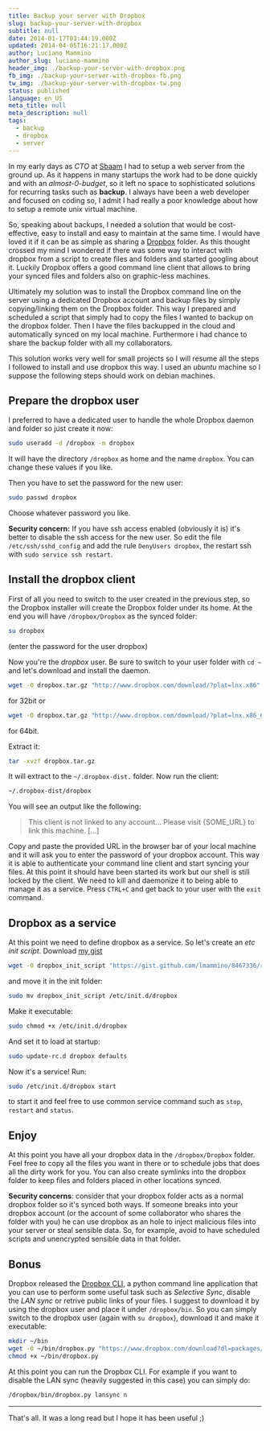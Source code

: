 ```yaml
---
title: Backup your server with Dropbox
slug: backup-your-server-with-dropbox
subtitle: null
date: 2014-01-17T03:44:19.000Z
updated: 2014-04-05T16:21:17.000Z
author: Luciano Mammino
author_slug: luciano-mammino
header_img: ./backup-your-server-with-dropbox.png
fb_img: ./backup-your-server-with-dropbox-fb.png
tw_img: ./backup-your-server-with-dropbox-tw.png
status: published
language: en_US
meta_title: null
meta_description: null
tags:
  - backup
  - dropbox
  - server
---
```


In my early days as _CTO_ at [Sbaam](http://sbaam.com) I had to setup a web server from the ground up. As it happens in many startups the work had to be done quickly and with an _almost-0-budget_, so it left no space to sophisticated solutions for recurring tasks such as **backup**. I always have been a web developer and focused on coding so, I admit I had really a poor knowledge about how to setup a remote unix virtual machine.

So, speaking about backups, I needed a solution that would be cost-effective, easy to install and easy to maintain at the same time. I would have loved it if it can be as simple as sharing a [Dropbox](https://db.tt/ref37L7) folder. As this thought crossed my mind I wondered if there was some way to interact with dropbox from a script to create files and folders and started googling about it. Luckily Dropbox offers a good command line client that allows to bring your synced files and folders also on graphic-less machines.

Ultimately my solution was to install the Dropbox command line on the server using a dedicated Dropbox account and backup files by simply copying/linking them on the Dropbox folder. This way I prepared and scheduled a script that simply had to copy the files I wanted to backup on the dropbox folder. Then I have the files backupped in the cloud and automatically synced on my local machine. Furthermore i had chance to share the backup folder with all my collaborators.

This solution works very well for small projects so I will resume all the steps I followed to install and use dropbox this way. I used an _ubuntu_ machine so I suppose the following steps should work on debian machines.

## Prepare the dropbox user

I preferred to have a dedicated user to handle the whole Dropbox daemon and folder so just create it now:

```bash
sudo useradd -d /dropbox -m dropbox
```

It will have the directory `/dropbox` as home and the name `dropbox`. You can change these values if you like.

Then you have to set the password for the new user:

```bash
sudo passwd dropbox
```

Choose whatever password you like.

**Security concern:** If you have ssh access enabled (obviously it is) it's better to disable the ssh access for the new user. So edit the file `/etc/ssh/sshd_config` and add the rule `DenyUsers dropbox`, the restart ssh with `sudo service ssh restart`.

## Install the dropbox client

First of all you need to switch to the user created in the previous step, so the Dropbox installer will create the Dropbox folder under its home. At the end you will have `/dropbox/Dropbox` as the synced folder:

```bash
su dropbox
```

(enter the password for the user dropbox)

Now you're the _dropbox_ user. Be sure to switch to your user folder with `cd ~` and let's download and install the daemon.

```bash
wget -O dropbox.tar.gz "http://www.dropbox.com/download/?plat=lnx.x86"
```

for 32bit or

```bash
wget -O dropbox.tar.gz "http://www.dropbox.com/download/?plat=lnx.x86_64"
```

for 64bit.

Extract it:

```bash
tar -xvzf dropbox.tar.gz
```

It will extract to the `~/.dropbox-dist.` folder. Now run the client:

```bash
~/.dropbox-dist/dropbox
```

You will see an output like the following:

> This client is not linked to any account...
> Please visit {SOME_URL} to link this machine. [...]

Copy and paste the provided URL in the browser bar of your local machine and it will ask you to enter the password of your dropbox account. This way it is able to authenticate your command line client and start syncing your files. At this point it should have been started its work but our shell is still locked by the client. We need to kill and daemonize it to being able to manage it as a service. Press `CTRL+C` and get back to your user with the `exit` command.

## Dropbox as a service

At this point we need to define dropbox as a service. So let's create an _etc init script_. Download [my gist](https://gist.github.com/lmammino/8467336)

```bash
wget -O dropbox_init_script "https://gist.github.com/lmammino/8467336/raw/dropbox"
```

and move it in the init folder:

```bash
sudo mv dropbox_init_script /etc/init.d/dropbox
```

Make it executable:

```bash
sudo chmod +x /etc/init.d/dropbox
```

And set it to load at startup:

```bash
sudo update-rc.d dropbox defaults
```

Now it's a service! Run:

```bash
sudo /etc/init.d/dropbox start
```

to start it and feel free to use common service command such as `stop`, `restart` and `status`.

## Enjoy

At this point you have all your dropbox data in the `/dropbox/Dropbox` folder. Feel free to copy all the files you want in there or to schedule jobs that does all the dirty work for you. You can also create symlinks into the dropbox folder to keep files and folders placed in other locations synced.

**Security concerns**: consider that your dropbox folder acts as a normal dropbox folder so it's synced both ways. If someone breaks into your dropbox account (or the account of some collaborator who shares the folder with you) he can use dropbox as an hole to inject malicious files into your server or steal sensible data. So, for example, avoid to have scheduled scripts and unencrypted sensible data in that folder.

## Bonus

Dropbox released the [Dropbox CLI](https://www.dropbox.com/download?dl=packages/dropbox.py), a python command line application that you can use to perform some useful task such as _Selective Sync_, disable the _LAN sync_ or retrive public links of your files. I suggest to download it by using the dropbox user and place it under `/dropbox/bin`. So you can simply switch to the dropbox user (again with `su dropbox`), download it and make it executable:

```bash
mkdir ~/bin
wget -O ~/bin/dropbox.py "https://www.dropbox.com/download?dl=packages/dropbox.py"
chmod +x ~/bin/dropbox.py
```

At this point you can run the Dropbox CLI. For example if you want to disable the LAN sync (heavily suggested in this case) you can simply do:

```bash
/dropbox/bin/dropbox.py lansync n
```

---

That's all.
It was a long read but I hope it has been useful ;)
